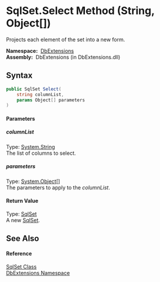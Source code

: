 SqlSet.Select Method (String, Object[])
=======================================
  Projects each element of the set into a new form.

  **Namespace:**  [DbExtensions][1]  
  **Assembly:**  DbExtensions (in DbExtensions.dll)

Syntax
------

```csharp
public SqlSet Select(
	string columnList,
	params Object[] parameters
)
```

#### Parameters

##### *columnList*
Type: [System.String][2]  
The list of columns to select.

##### *parameters*
Type: [System.Object][3][]  
The parameters to apply to the *columnList*.

#### Return Value
Type: [SqlSet][4]  
A new [SqlSet][4].

See Also
--------

#### Reference
[SqlSet Class][4]  
[DbExtensions Namespace][1]  

[1]: ../README.md
[2]: http://msdn.microsoft.com/en-us/library/s1wwdcbf
[3]: http://msdn.microsoft.com/en-us/library/e5kfa45b
[4]: README.md
